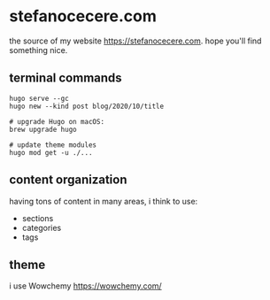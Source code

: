 # stefanocecere.com

the source of my website <https://stefanocecere.com>. hope you'll find something nice.

## terminal commands
```
hugo serve --gc
hugo new --kind post blog/2020/10/title

# upgrade Hugo on macOS:
brew upgrade hugo

# update theme modules
hugo mod get -u ./...
```

## content organization
having tons of content in many areas, i think to use:
- sections
- categories
- tags

## theme
i use Wowchemy https://wowchemy.com/
